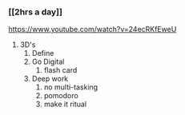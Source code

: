 ### [[2hrs a day]]
https://www.youtube.com/watch?v=24ecRKfEweU

1. 3D's 
	1. Define
	2. Go Digital
		1. flash card
	3. Deep work
		1. no multi-tasking
		2. pomodoro
		3. make it ritual